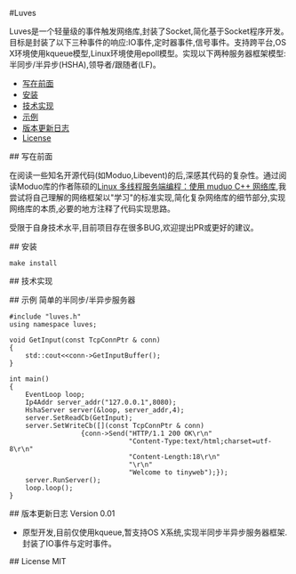 #Luves

Luves是一个轻量级的事件触发网络库,封装了Socket,简化基于Socket程序开发。目标是封装了以下三种事件的响应:IO事件,定时器事件,信号事件。支持跨平台,OS X环境使用kqueue模型,Linux环境使用epoll模型。实现以下两种服务器框架模型:半同步/半异步(HSHA),领导者/跟随者(LF)。

- [写在前面][0]
- [安装][1]
- [技术实现][2]
- [示例][3]
- [版本更新日志][4]
- [License][5]
 


##<a id="title00"/> 写在前面

在阅读一些知名开源代码(如Moduo,Libevent)的后,深感其代码的复杂性。通过阅读Moduo库的作者陈硕的[Linux 多线程服务端编程：使用 muduo C++ 网络库](https://book.douban.com/subject/20471211/),我尝试将自己理解的网络框架以"学习"的标准实现,简化复杂网络库的细节部分,实现网络库的本质,必要的地方注释了代码实现思路。

受限于自身技术水平,目前项目存在很多BUG,欢迎提出PR或更好的建议。



##<a id="title01"/> 安装

	make install



##<a id="title02"> 技术实现


##<a id="title03"> 示例
简单的半同步/半异步服务器

	#include "luves.h"
	using namespace luves;
	
	void GetInput(const TcpConnPtr & conn)
	{
    	std::cout<<conn->GetInputBuffer();
	}

	int main()
	{
    	EventLoop loop;
    	Ip4Addr server_addr("127.0.0.1",8080);
    	HshaServer server(&loop, server_addr,4);
    	server.SetReadCb(GetInput);
    	server.SetWriteCb([](const TcpConnPtr & conn)
                      {conn->Send("HTTP/1.1 200 OK\r\n"
                                  "Content-Type:text/html;charset=utf-8\r\n"
                                  "Content-Length:18\r\n"
                                  "\r\n"
                                  "Welcome to tinyweb");});
    	server.RunServer();
    	loop.loop();
	}



##<a id="title04"/> 版本更新日志
Version 0.01

- 原型开发,目前仅使用kqueue,暂支持OS X系统,实现半同步半异步服务器框架.封装了IO事件与定时事件。



##<a id="title04"/> License
MIT

 [0]:#title00
 [1]:#title01
 [2]:#title02
 [3]:#title03
 [4]:#title04
 [5]:#title05
